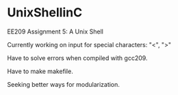 # UnixShellinC
EE209 Assignment 5: A Unix Shell

Currently working on input for special characters: "<", ">"

Have to solve errors when compiled with gcc209.

Have to make makefile.

Seeking better ways for modularization.
